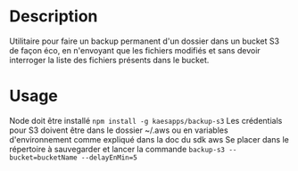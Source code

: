 # Description

Utilitaire pour faire un backup permanent d'un dossier dans un bucket S3 de façon éco, en n'envoyant que les fichiers modifiés et sans devoir interroger la liste des fichiers présents dans le bucket.

# Usage

Node doit être installé
`npm install -g kaesapps/backup-s3`
Les crédentials pour S3 doivent être dans le dossier ~/.aws ou en variables d'environnement comme expliqué dans la doc du sdk aws
Se placer dans le répertoire à sauvegarder et lancer la commande
`backup-s3 --bucket=bucketName --delayEnMin=5`
